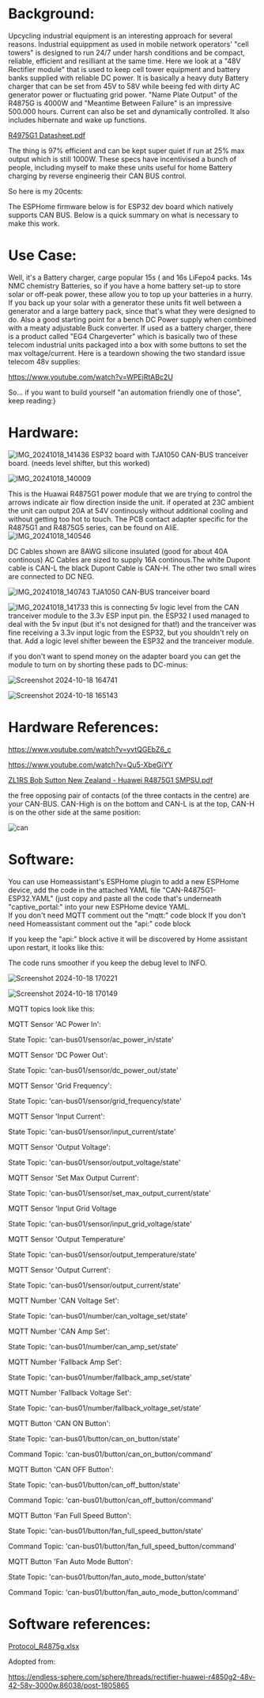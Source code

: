 # Background: 
Upcycling industrial equipment is an interesting approach for several reasons. Industrial equippment as used in mobile network operators' "cell towers" is designed to run 24/7 under harsh conditions and be compact, reliable, efficient and resilliant at the same time. 
Here we look at a "48V Rectifier module" that is used to keep cell tower equipment and battery banks supplied with reliable DC power. It is basically a heavy duty Battery charger that can be set from 45V to 58V while beeing fed with dirty AC generator power or fluctuating grid power. "Name Plate Output" of the R4875G is 4000W and "Meantime Between Failure" is an impressive 500.000 hours. Current can also be set and dynamically controlled. It also includes hibernate and wake up functions. 

[R4975G1 Datasheet.pdf](https://github.com/user-attachments/files/17574446/R4975G1.Datasheet.pdf)


The thing is 97% efficient and can be kept super quiet if run at 25% max output which is still 1000W.
These specs have incentivised a bunch of people, including myself to make these units useful for home Battery charging by reverse engineerig their CAN BUS control.

So here is my 20cents:

The ESPHome firmware below is for ESP32 dev board which natively supports CAN BUS. Below is a quick summary on what is necessary to make this work. 

# Use Case:
Well, it's a Battery charger, carge popular 15s ( and 16s LiFepo4 packs. 14s NMC chemistry Batteries, so if you have a home battery set-up to store solar or off-peak power, these allow you to top up your batteries in a hurry. If you back up your solar with a generator these units fit well between a generator and a large battery pack, since that's what they were designed to do. Also a good starting point for a bench DC Power supply when combined with a meaty adjustable Buck converter.
If used as a battery charger, there is a product called "EG4 Chargeverter" which is basically two of these telecom industrial units packaged into a box with some buttons to set the max voltage/current. Here is a teardown showing the two standard issue telecom 48v supplies:

https://www.youtube.com/watch?v=WPEjRtABc2U

So... if you want to build yourself "an automation friendly one of those", keep reading:}


# Hardware: 
![IMG_20241018_141436](https://github.com/user-attachments/assets/c75316e2-48f6-43c9-b544-35b82bb796bc)
ESP32 board with TJA1050 CAN-BUS tranceiver board. (needs level shifter, but this worked)

![IMG_20241018_140009](https://github.com/user-attachments/assets/68757a31-27ee-47f2-8b01-ca278633819a)


This is the Huawai R4875G1 power module that we are trying to control the arrows indicate air flow direction inside the unit. if operated at 23C ambient the unit can output 20A at 54V continously without additional cooling and without getting too hot to touch.
The PCB contact adapter specific for the R4875G1 and R4875G5 series, can be found on AliE.
![IMG_20241018_140546](https://github.com/user-attachments/assets/26adaf1d-337f-4390-b8ca-50e13a5c1673)

DC Cables shown are 8AWG silicone insulated (good for about 40A continous)
AC Cables are sized to supply 16A continous.The white Dupont cable is CAN-L the black Dupont Cable is CAN-H. The other two small wires are connected to DC NEG.

![IMG_20241018_140743](https://github.com/user-attachments/assets/ea1e3ff2-27fd-47af-94fe-055ffd697be8)
TJA1050 CAN-BUS tranceiver board


![IMG_20241018_141733](https://github.com/user-attachments/assets/909a2692-d080-4f7c-9965-e06ca748c99c)
this is connecting 5v logic level from the CAN tranceiver module to the 3.3v ESP input pin.
the ESP32 I used managed to deal with the 5v input (but it's not designed for that!) and the tranceiver was fine receiving a 3.3v input logic from the ESP32, but you shouldn't rely on that. Add a logic level shifter beween the ESP32 and the tranceiver module.

if you don't want to spend money on the adapter board you can get the module to turn on by shorting these pads to DC-minus:

![Screenshot 2024-10-18 164741](https://github.com/user-attachments/assets/edd97e21-da8d-49c3-851b-2305f1d71256)

![Screenshot 2024-10-18 165143](https://github.com/user-attachments/assets/8a0f7d83-c754-46e7-8dd0-eef3c1ae49cb)

# Hardware References:

https://www.youtube.com/watch?v=yvtQGEbZ6_c

https://www.youtube.com/watch?v=Qu5-XbeGiYY

[ZL1RS Bob Sutton New Zealand - Huawei R4875G1 SMPSU.pdf](https://github.com/user-attachments/files/17571985/ZL1RS.Bob.Sutton.New.Zealand.-.Huawei.R4875G1.SMPSU.pdf)


the free opposing pair of contacts (of the three contacts in the centre) are your CAN-BUS. CAN-High is on the bottom and CAN-L is at the top, CAN-H is on the other side at the same position:

![can](https://github.com/user-attachments/assets/abf646de-7ed0-40bd-977f-927654330967)

# Software:

You can use Homeassistant's ESPHome plugin to add a new ESPHome device, add the code in the attached YAML file 
"CAN-R4875G1-ESP32.YAML"
(just copy and paste all the code that's underneath "captive_portal:" into your new ESPHome device YAML.  
If you don't need MQTT comment out the "mqtt:" code block
If you don't need Homeassistant comment out the "api:" code block 

If you keep the "api:" block active it will be discovered by Home assistant upon restart, it looks like this: 


The code runs smoother if you keep the debug level to INFO.

![Screenshot 2024-10-18 170221](https://github.com/user-attachments/assets/00b6da9a-1fe3-4be9-9083-7ba2df3a7ec5)

![Screenshot 2024-10-18 170149](https://github.com/user-attachments/assets/c8e686f8-5a49-41f0-8d6d-133be1017357)

MQTT topics look like this:

MQTT Sensor 'AC Power In':

State Topic: 'can-bus01/sensor/ac_power_in/state'

MQTT Sensor 'DC Power Out':

State Topic: 'can-bus01/sensor/dc_power_out/state'

MQTT Sensor 'Grid Frequency':

State Topic: 'can-bus01/sensor/grid_frequency/state'

MQTT Sensor 'Input Current':

State Topic: 'can-bus01/sensor/input_current/state'

MQTT Sensor 'Output Voltage':

State Topic: 'can-bus01/sensor/output_voltage/state'

MQTT Sensor 'Set Max Output Current':

State Topic: 'can-bus01/sensor/set_max_output_current/state'

MQTT Sensor 'Input Grid Voltage

State Topic: 'can-bus01/sensor/input_grid_voltage/state'

MQTT Sensor 'Output Temperature'

State Topic: 'can-bus01/sensor/output_temperature/state'

MQTT Sensor 'Output Current':

State Topic: 'can-bus01/sensor/output_current/state'

MQTT Number 'CAN Voltage Set':

State Topic: 'can-bus01/number/can_voltage_set/state'

MQTT Number 'CAN Amp Set':

State Topic: 'can-bus01/number/can_amp_set/state'

MQTT Number 'Fallback Amp Set':

State Topic: 'can-bus01/number/fallback_amp_set/state'

MQTT Number 'Fallback Voltage Set':

State Topic: 'can-bus01/number/fallback_voltage_set/state'

MQTT Button 'CAN ON Button': 

State Topic: 'can-bus01/button/can_on_button/state'

Command Topic: 'can-bus01/button/can_on_button/command'

MQTT Button 'CAN OFF Button': 

State Topic: 'can-bus01/button/can_off_button/state'

Command Topic: 'can-bus01/button/can_off_button/command'
 
MQTT Button 'Fan Full Speed Button': 

State Topic: 'can-bus01/button/fan_full_speed_button/state'

Command Topic: 'can-bus01/button/fan_full_speed_button/command'

MQTT Button 'Fan Auto Mode Button': 

State Topic: 'can-bus01/button/fan_auto_mode_button/state'

Command Topic: 'can-bus01/button/fan_auto_mode_button/command'

# Software references:

[Protocol_R4875g.xlsx](https://github.com/user-attachments/files/17571999/Protocol_R4875g.xlsx)

Adopted from: 

https://endless-sphere.com/sphere/threads/rectifier-huawei-r4850g2-48v-42-58v-3000w.86038/post-1805865




